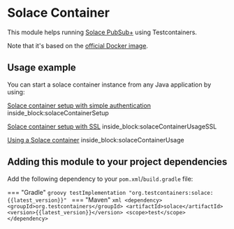 # Solace Container

This module helps running [Solace PubSub+](https://solace.com/products/event-broker/software/) using Testcontainers.

Note that it's based on the [official Docker image](https://hub.docker.com/r/solace/solace-pubsub-standard).

## Usage example

You can start a solace container instance from any Java application by using:

<!--codeinclude-->
[Solace container setup with simple authentication](../../modules/solace/src/test/java/org/testcontainers/solace/SolaceContainerSMFTest.java) inside_block:solaceContainerSetup
<!--/codeinclude-->

<!--codeinclude-->
[Solace container setup with SSL](../../modules/solace/src/test/java/org/testcontainers/solace/SolaceContainerSMFTest.java) inside_block:solaceContainerUsageSSL
<!--/codeinclude-->

<!--codeinclude-->
[Using a Solace container](../../modules/solace/src/test/java/org/testcontainers/solace/SolaceContainerAMQPTest.java) inside_block:solaceContainerUsage
<!--/codeinclude-->

## Adding this module to your project dependencies

Add the following dependency to your `pom.xml`/`build.gradle` file:

=== "Gradle"
    ```groovy
    testImplementation "org.testcontainers:solace:{{latest_version}}"
    ```
=== "Maven"
    ```xml
    <dependency>
        <groupId>org.testcontainers</groupId>
        <artifactId>solace</artifactId>
        <version>{{latest_version}}</version>
        <scope>test</scope>
    </dependency>
    ```
